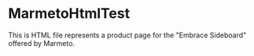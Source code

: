 # MarmetoHtmlTest
This is HTML file represents a product page for the "Embrace Sideboard" offered by Marmeto.
